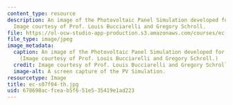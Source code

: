 ```yaml
---
content_type: resource
description: An image of the Photovoltaic Panel Simulation developed for the class.
  Image courtesy of Prof. Louis Bucciarelli and Gregory Schroll.
file: https://ol-ocw-studio-app-production.s3.amazonaws.com/courses/ec-s07-photovoltaic-solar-energy-systems-fall-2004/678698acfceab5f651e535419e1ad223_ec-s07f04-th.jpg
file_type: image/jpeg
image_metadata:
  caption: An image of the Photovoltaic Panel Simulation developed for the class.
    (Image courtesy of Prof. Louis Bucciarelli and Gregory Schroll.)
  credit: Image courtesy of Prof. Louis Bucciarelli and Gregory Schroll.
  image-alt: A screen capture of the PV Simulation.
resourcetype: Image
title: ec-s07f04-th.jpg
uid: 678698ac-fcea-b5f6-51e5-35419e1ad223
---
```

